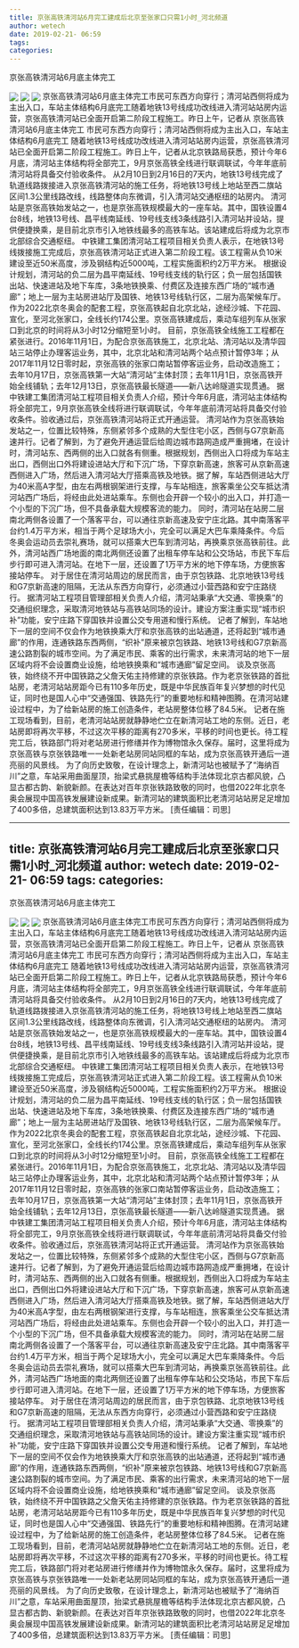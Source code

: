 ```yaml
---
title: 京张高铁清河站6月完工建成后北京至张家口只需1小时_河北频道
author: wetech
date: 2019-02-21- 06:59
tags: 
categories: 
---
```

京张高铁清河站6月底主体完工
<!-- more -->
                
<img align="center" border="0" src="http://p2.ifengimg.com/a/2019_08/4814ee736fa8105_size79_w400_h218.jpg" />
                
<img align="center" border="0" src="http://p2.ifengimg.com/a/2019_08/8d91482fa9120da_size126_w400_h266.jpg" />
            
<img align="center" border="0" src="http://p2.ifengimg.com/a/2016/0810/204c433878d5cf9size1_w16_h16.png" />
京张高铁清河站6月底主体完工市民可东西方向穿行；清河站西侧将成为主出入口，车站主体结构6月底完工随着地铁13号线成功改线进入清河站站房内运营，京张高铁清河站已全面开启第二阶段工程施工。昨日上午，记者从
京张高铁清河站6月底主体完工
市民可东西方向穿行；清河站西侧将成为主出入口，车站主体结构6月底完工
随着地铁13号线成功改线进入清河站站房内运营，京张高铁清河站已全面开启第二阶段工程施工。昨日上午，记者从北京铁路局获悉，预计今年6月底，清河站主体结构将全部完工，9月京张高铁全线进行联调联试，今年年底前清河站将具备交付验收条件。
从2月10日到2月16日的7天内，地铁13号线完成了轨道线路拨接进入京张高铁清河站的施工任务，将地铁13号线上地站至西二旗站区间1.3公里线路改线，线路整体向东微调，引入清河站交通枢纽的站房内。
清河站是京张高铁始发站之一，也是京张高铁规模最大的一座车站。其中，国铁设置4台8线，地铁13号线、昌平线南延线、19号线支线3条线路引入清河站并设站，提供便捷换乘，是目前北京市引入地铁线最多的高铁车站。该站建成后将成为北京市北部综合交通枢纽。
中铁建工集团清河站工程项目相关负责人表示，在地铁13号线拨接施工完成后，京张高铁清河站正式进入第二阶段工程。该工程需从负10米建设至近50米高度，涉及钢结构近5000吨，工程实施面积约2万平方米。
根据设计规划，清河站的负二层为昌平南延线、19号线支线的轨行区；负一层包括国铁出站、快速进站及地下车库，3条地铁换乘、付费区及连接东西广场的“城市通廊”；地上一层为主站房进站厅及国铁、地铁13号线轨行区，二层为高架候车厅。
作为2022北京冬奥会的配套工程，京张高铁起自北京北站，途经沙城、下花园、宣化，至河北张家口，全线长约174公里。京张高铁建成后，乘动车组列车从张家口到北京的时间将从3小时12分缩短至1小时。
目前，京张高铁全线施工工程都在紧张进行。2016年11月1日，为配合京张高铁施工，北京北站、清河站以及清华园站三站停止办理客运业务，其中，北京北站和清河站两个站点预计暂停3年；从2017年11月12日零时起，京张高铁的张家口南站暂停客运业务，启动改造施工；去年10月17日，京张高铁第一大站“清河站”主体封顶；去年11月1日，京张高铁开始全线铺轨；去年12月13日，京张高铁最长隧道——新八达岭隧道实现贯通。
据中铁建工集团清河站工程项目相关负责人介绍，预计今年6月底，清河站主体结构将全部完工，9月京张高铁全线将进行联调联试，今年年底前清河站将具备交付验收条件。验收通过后，京张高铁清河站将正式开通运营。
清河站作为京张高铁始发站之一，位置比较特殊，东侧紧邻多个成熟的大型住宅小区，西侧与G7京新高速并行。记者了解到，为了避免开通运营后给周边城市路网造成严重拥堵，在设计时，清河站东、西两侧的出入口就各有侧重。根据规划，西侧出入口将成为车站主出口，西侧出口外将建设进站大厅和下沉广场，下穿京新高速，旅客可从京新高速西侧进入广场，然后进入清河站大厅搭乘高铁及地铁。据了解，车站西侧进站大厅为40米高A字型，由左右两根钢架进行支撑，与车站相连，旅客乘坐公交车抵达清河站西广场后，将经由此处进站乘车。东侧也会开辟一个较小的出入口，并打造一个小型的下沉广场，但不具备承载大规模客流的能力。
同时，清河站在站房二层南北两侧各设置了一个落客平台，可以通往京新高速及安宁庄北路。其中南落客平台约1.4万平方米，相当于两个足球场大小，完全可以满足大巴车乘降条件。今后冬奥会运动员去崇礼赛场，就可以搭乘大巴车到清河站，再换乘京张高铁前往。此外，清河站西广场地面的南北两侧还设置了出租车停车站和公交场站，市民下车后步行即可进入清河站。在地下一层，还设置了1万平方米的地下停车场，方便旅客接站停车。
对于居住在清河站周边的居民而言，由于京包铁路、北京地铁13号线和G7京新高速的阻隔，无法从东西方向穿行，必须通过小营西路和安宁庄路绕行。
据清河站工程项目管理部相关负责人介绍，清河站秉承“大交通、零换乘”的交通组织理念，采取清河地铁站与高铁站同场的设计。建设方案注重实现“城市织补”功能，安宁庄路下穿国铁并设置公交专用道和慢行系统。
记者了解到，车站地下一层的空间不仅会作为地铁换乘大厅和京张高铁的出站通道，还将起到“城市通廊”的作用，连通铁路东西两侧，“织补”原来被京包铁路、地铁13号线和G7京新高速公路割裂的城市空间。为了满足市民、乘客的出行需求，未来清河站的地下一层区域内将不会设置商业设施，给地铁换乘和“城市通廊”留足空间。
谈及京张高铁，始终绕不开中国铁路之父詹天佑主持修建的京张铁路。作为老京张铁路的首批站房，老清河站站房距今已有110多年历史，既是中华民族百年复兴梦想的时代见证，同时也是国人心中“交通强国、铁路先行”的重要地标和精神图腾。在清河站建设过程中，为了给新站房的施工创造条件，老站房整体位移了84.5米。
记者在施工现场看到，目前，老清河站站房就静静地伫立在新清河站工地的东侧。近日，老站房即将再次平移，不过这次平移的距离有270多米，平移的时间也更长。待工程完工后，铁路部门将对老站房进行修缮并作为博物馆永久保存。届时，这里将成为京张高铁与京张铁路唯一一处新老站房同站同框的车站，成为京张高铁开通后一道亮丽的风景线。
为了向历史致敬，在设计理念上，新清河站也被赋予了“海纳百川”之意，车站采用曲面屋顶，抬梁式悬挑屋檐等结构手法体现北京古都风貌，凸显古都古韵、新貌新颜。在表达对百年京张铁路致敬的同时，也借2022年北京冬奥会展现中国高铁发展建设新成果。新清河站的建筑面积比老清河站站房足足增加了400多倍，总建筑面积达到13.83万平方米。
[责任编辑：司思]
            
---
title: 京张高铁清河站6月完工建成后北京至张家口只需1小时_河北频道
author: wetech
date: 2019-02-21- 06:59
tags: 
categories: 
---
京张高铁清河站6月底主体完工
<!-- more -->
                
<img align="center" border="0" src="http://p2.ifengimg.com/a/2019_08/4814ee736fa8105_size79_w400_h218.jpg" />
                
<img align="center" border="0" src="http://p2.ifengimg.com/a/2019_08/8d91482fa9120da_size126_w400_h266.jpg" />
            
<img align="center" border="0" src="http://p2.ifengimg.com/a/2016/0810/204c433878d5cf9size1_w16_h16.png" />
京张高铁清河站6月底主体完工市民可东西方向穿行；清河站西侧将成为主出入口，车站主体结构6月底完工随着地铁13号线成功改线进入清河站站房内运营，京张高铁清河站已全面开启第二阶段工程施工。昨日上午，记者从
京张高铁清河站6月底主体完工
市民可东西方向穿行；清河站西侧将成为主出入口，车站主体结构6月底完工
随着地铁13号线成功改线进入清河站站房内运营，京张高铁清河站已全面开启第二阶段工程施工。昨日上午，记者从北京铁路局获悉，预计今年6月底，清河站主体结构将全部完工，9月京张高铁全线进行联调联试，今年年底前清河站将具备交付验收条件。
从2月10日到2月16日的7天内，地铁13号线完成了轨道线路拨接进入京张高铁清河站的施工任务，将地铁13号线上地站至西二旗站区间1.3公里线路改线，线路整体向东微调，引入清河站交通枢纽的站房内。
清河站是京张高铁始发站之一，也是京张高铁规模最大的一座车站。其中，国铁设置4台8线，地铁13号线、昌平线南延线、19号线支线3条线路引入清河站并设站，提供便捷换乘，是目前北京市引入地铁线最多的高铁车站。该站建成后将成为北京市北部综合交通枢纽。
中铁建工集团清河站工程项目相关负责人表示，在地铁13号线拨接施工完成后，京张高铁清河站正式进入第二阶段工程。该工程需从负10米建设至近50米高度，涉及钢结构近5000吨，工程实施面积约2万平方米。
根据设计规划，清河站的负二层为昌平南延线、19号线支线的轨行区；负一层包括国铁出站、快速进站及地下车库，3条地铁换乘、付费区及连接东西广场的“城市通廊”；地上一层为主站房进站厅及国铁、地铁13号线轨行区，二层为高架候车厅。
作为2022北京冬奥会的配套工程，京张高铁起自北京北站，途经沙城、下花园、宣化，至河北张家口，全线长约174公里。京张高铁建成后，乘动车组列车从张家口到北京的时间将从3小时12分缩短至1小时。
目前，京张高铁全线施工工程都在紧张进行。2016年11月1日，为配合京张高铁施工，北京北站、清河站以及清华园站三站停止办理客运业务，其中，北京北站和清河站两个站点预计暂停3年；从2017年11月12日零时起，京张高铁的张家口南站暂停客运业务，启动改造施工；去年10月17日，京张高铁第一大站“清河站”主体封顶；去年11月1日，京张高铁开始全线铺轨；去年12月13日，京张高铁最长隧道——新八达岭隧道实现贯通。
据中铁建工集团清河站工程项目相关负责人介绍，预计今年6月底，清河站主体结构将全部完工，9月京张高铁全线将进行联调联试，今年年底前清河站将具备交付验收条件。验收通过后，京张高铁清河站将正式开通运营。
清河站作为京张高铁始发站之一，位置比较特殊，东侧紧邻多个成熟的大型住宅小区，西侧与G7京新高速并行。记者了解到，为了避免开通运营后给周边城市路网造成严重拥堵，在设计时，清河站东、西两侧的出入口就各有侧重。根据规划，西侧出入口将成为车站主出口，西侧出口外将建设进站大厅和下沉广场，下穿京新高速，旅客可从京新高速西侧进入广场，然后进入清河站大厅搭乘高铁及地铁。据了解，车站西侧进站大厅为40米高A字型，由左右两根钢架进行支撑，与车站相连，旅客乘坐公交车抵达清河站西广场后，将经由此处进站乘车。东侧也会开辟一个较小的出入口，并打造一个小型的下沉广场，但不具备承载大规模客流的能力。
同时，清河站在站房二层南北两侧各设置了一个落客平台，可以通往京新高速及安宁庄北路。其中南落客平台约1.4万平方米，相当于两个足球场大小，完全可以满足大巴车乘降条件。今后冬奥会运动员去崇礼赛场，就可以搭乘大巴车到清河站，再换乘京张高铁前往。此外，清河站西广场地面的南北两侧还设置了出租车停车站和公交场站，市民下车后步行即可进入清河站。在地下一层，还设置了1万平方米的地下停车场，方便旅客接站停车。
对于居住在清河站周边的居民而言，由于京包铁路、北京地铁13号线和G7京新高速的阻隔，无法从东西方向穿行，必须通过小营西路和安宁庄路绕行。
据清河站工程项目管理部相关负责人介绍，清河站秉承“大交通、零换乘”的交通组织理念，采取清河地铁站与高铁站同场的设计。建设方案注重实现“城市织补”功能，安宁庄路下穿国铁并设置公交专用道和慢行系统。
记者了解到，车站地下一层的空间不仅会作为地铁换乘大厅和京张高铁的出站通道，还将起到“城市通廊”的作用，连通铁路东西两侧，“织补”原来被京包铁路、地铁13号线和G7京新高速公路割裂的城市空间。为了满足市民、乘客的出行需求，未来清河站的地下一层区域内将不会设置商业设施，给地铁换乘和“城市通廊”留足空间。
谈及京张高铁，始终绕不开中国铁路之父詹天佑主持修建的京张铁路。作为老京张铁路的首批站房，老清河站站房距今已有110多年历史，既是中华民族百年复兴梦想的时代见证，同时也是国人心中“交通强国、铁路先行”的重要地标和精神图腾。在清河站建设过程中，为了给新站房的施工创造条件，老站房整体位移了84.5米。
记者在施工现场看到，目前，老清河站站房就静静地伫立在新清河站工地的东侧。近日，老站房即将再次平移，不过这次平移的距离有270多米，平移的时间也更长。待工程完工后，铁路部门将对老站房进行修缮并作为博物馆永久保存。届时，这里将成为京张高铁与京张铁路唯一一处新老站房同站同框的车站，成为京张高铁开通后一道亮丽的风景线。
为了向历史致敬，在设计理念上，新清河站也被赋予了“海纳百川”之意，车站采用曲面屋顶，抬梁式悬挑屋檐等结构手法体现北京古都风貌，凸显古都古韵、新貌新颜。在表达对百年京张铁路致敬的同时，也借2022年北京冬奥会展现中国高铁发展建设新成果。新清河站的建筑面积比老清河站站房足足增加了400多倍，总建筑面积达到13.83万平方米。
[责任编辑：司思]
            
